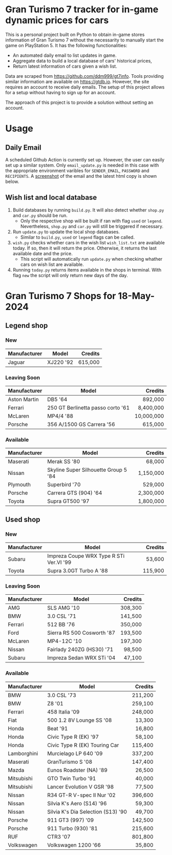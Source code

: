 # Gran Turismo 7 tracker for in-game dynamic prices for cars

This is a personal project built on Python to obtain in-game stores information of Gran Turismo 7 without the necessarity to manually start the game on PlayStation 5. It has the following functionalities:

- An automated daily email to list updates in game.
- Aggregate data to build a local database of cars' historical prices,
- Return latest information of cars given a wish list.

Data are scraped from https://github.com/ddm999/gt7info. Tools providing similar information are available on https://gtdb.io. However, the site requires an account to receive daily emails. The setup of this project allows for a setup without having to sign up for an account.

The approach of this project is to provide a solution without setting an account.

# Usage

## Daily Email

A scheduled Github Action is currently set up. However, the user can easily set up a similar system. Only `email_update.py` is needed in this case with the appropriate environment varibles for `SENDER_EMAIL`, `PASSWORD` and `RECIPIENTS`. A [screenshot](https://raw.githubusercontent.com/marcohoucheng/Gran-Turismo-7-Price-Tracker/main/data/email_screenshot.png) of the email and the latest html copy is shown below.

## Wish list and local database

1. Build databases by running `build.py`. It will also detect whether `shop.py` and `car.py` should be run.
    - Only the respective shop will be built if ran with flag `used` or `legend`. Nevertheless, `shop.py` and `car.py` will still be triggered if necessary.
2. Run `update.py` to update the local shop databases.
    - Similar to `build.py`, `used` or `legend` flags can be called.
3. `wish.py` checks whether cars in the wish list `wish_list.txt` are available today. If so, then it will return the price. Otherwise, it returns the last available date and the price.
    - This script will automatically run `update.py` when checking whather cars on wish list are available.
4. Running `today.py` returns items available in the shops in terminal. With flag `new` the script will only return new days of the day.


# Gran Turismo 7 Shops for 18-May-2024



## Legend shop

### New
 | Manufacturer | Model | Credits |
 | --- | --- | --: |
|Jaguar|XJ220 '92|615,000|

### Leaving Soon
 | Manufacturer | Model | Credits |
 | --- | --- | --: |
|Aston Martin|DB5 '64|892,000|
|Ferrari|250 GT Berlinetta passo corto '61|8,400,000|
|McLaren|MP4/4 '88|10,000,000|
|Porsche|356 A/1500 GS Carrera '56|615,000|

### Available
 | Manufacturer | Model | Credits |
 | --- | --- | --: |
|Maserati|Merak SS '80|68,000|
|Nissan|Skyline Super Silhouette Group 5 '84|1,150,000|
|Plymouth|Superbird '70|529,000|
|Porsche|Carrera GTS (904) '64|2,300,000|
|Toyota|Supra GT500 '97|1,800,000|


## Used shop

### New
 | Manufacturer | Model | Credits |
 | --- | --- | --: |
|Subaru|Impreza Coupe WRX Type R STi Ver.VI '99|53,600|
|Toyota|Supra 3.0GT Turbo A '88|115,900|

### Leaving Soon
 | Manufacturer | Model | Credits |
 | --- | --- | --: |
|AMG|SLS AMG '10|308,300|
|BMW|3.0 CSL '71|141,500|
|Ferrari|512 BB '76|350,000|
|Ford|Sierra RS 500 Cosworth '87|193,500|
|McLaren|MP4-12C '10|197,300|
|Nissan|Fairlady 240ZG (HS30) '71|98,500|
|Subaru|Impreza Sedan WRX STi '04|47,100|

### Available
 | Manufacturer | Model | Credits |
 | --- | --- | --: |
|BMW|3.0 CSL '73|211,200|
|BMW|Z8 '01|259,100|
|Ferrari|458 Italia '09|248,000|
|Fiat|500 1.2 8V Lounge SS '08|13,300|
|Honda|Beat '91|16,800|
|Honda|Civic Type R (EK) '97|58,100|
|Honda|Civic Type R (EK) Touring Car|115,400|
|Lamborghini|Murcielago LP 640 '09|337,200|
|Maserati|GranTurismo S '08|147,400|
|Mazda|Eunos Roadster (NA) '89|26,500|
|Mitsubishi|GTO Twin Turbo '91|40,000|
|Mitsubishi|Lancer Evolution V GSR '98|77,500|
|Nissan|R34 GT-R V-spec II Nur '02|396,600|
|Nissan|Silvia K's Aero (S14) '96|59,300|
|Nissan|Silvia K's Dia Selection (S13) '90|49,700|
|Porsche|911 GT3 (997) '09|142,500|
|Porsche|911 Turbo (930) '81|215,600|
|RUF|CTR3 '07|801,800|
|Volkswagen|Volkswagen 1200 '66|35,800|
